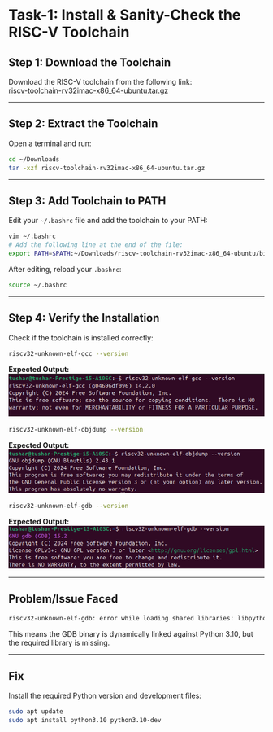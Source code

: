 # Task-1: Install & Sanity-Check the RISC-V Toolchain

## Step 1: Download the Toolchain

Download the RISC-V toolchain from the following link:  
[riscv-toolchain-rv32imac-x86_64-ubuntu.tar.gz](https://vsd-labs.sgp1.cdn.digitaloceanspaces.com/vsd-labs/riscv-toolchain-rv32imac-x86_64-ubuntu.tar.gz)

---

## Step 2: Extract the Toolchain

Open a terminal and run:
```bash
cd ~/Downloads
tar -xzf riscv-toolchain-rv32imac-x86_64-ubuntu.tar.gz
```

---

## Step 3: Add Toolchain to PATH

Edit your `~/.bashrc` file and add the toolchain to your PATH:
```bash
vim ~/.bashrc
# Add the following line at the end of the file:
export PATH=$PATH:~/Downloads/riscv-toolchain-rv32imac-x86_64-ubuntu/bin
```
After editing, reload your `.bashrc`:
```bash
source ~/.bashrc
```

---

## Step 4: Verify the Installation

Check if the toolchain is installed correctly:

```bash
riscv32-unknown-elf-gcc --version
```
**Expected Output:**  
![GCC](./assets/Task-1/gcc.png)

```bash
riscv32-unknown-elf-objdump --version
```
**Expected Output:**  
![ObjDump](./assets/Task-1/objdump.png)

```bash
riscv32-unknown-elf-gdb --version
```
**Expected Output:**  
![GDB](./assets/Task-1/gdb.png)

---

## Problem/Issue Faced

```bash
riscv32-unknown-elf-gdb: error while loading shared libraries: libpython3.10.so.1.0: cannot open shared object file: No such file or directory
```
This means the GDB binary is dynamically linked against Python 3.10, but the required library is missing.

---

## Fix

Install the required Python version and development files:
```bash
sudo apt update
sudo apt install python3.10 python3.10-dev
```

